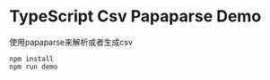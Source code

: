 TypeScript Csv Papaparse Demo
===========================

使用papaparse来解析或者生成csv

```
npm install
npm run demo
```
